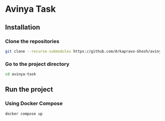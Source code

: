 # Avinya Task

## Installation

### Clone the repositories

```sh
git clone --recurse-submodules https://github.com/Arkapravo-Ghosh/avinya-task
```

### Go to the project directory

```sh
cd avinya-task
```

## Run the project

### Using Docker Compose

```sh
docker compose up
```